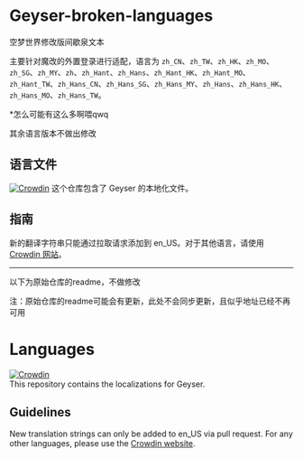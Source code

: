 # Geyser-broken-languages
空梦世界修改版间歇泉文本

主要针对魔改的外置登录进行适配，语言为 `zh_CN`、`zh_TW`、`zh_HK`、`zh_MO`、`zh_SG`、`zh_MY`、`zh`、`zh_Hant`、`zh_Hans`、`zh_Hant_HK`、`zh_Hant_MO`、`zh_Hant_TW`、`zh_Hans_CN`、`zh_Hans_SG`、`zh_Hans_MY`、`zh_Hans`、`zh_Hans_HK`、`zh_Hans_MO`、`zh_Hans_TW`。

*怎么可能有这么多啊喂qwq

其余语言版本不做出修改

## 语言文件
[![Crowdin](https://badges.crowdin.net/geyser/localized.svg)](https://translate.geysermc.org/project/geyser)
这个仓库包含了 Geyser 的本地化文件。

## 指南
新的翻译字符串只能通过拉取请求添加到 en_US。对于其他语言，请使用 [Crowdin 网站](https://translate.geysermc.org/)。

---
以下为原始仓库的readme，不做修改

注：原始仓库的readme可能会有更新，此处不会同步更新，且似乎地址已经不再可用

# Languages
[![Crowdin](https://badges.crowdin.net/geyser/localized.svg)](https://translate.geysermc.org/project/geyser)  
This repository contains the localizations for Geyser.

## Guidelines
New translation strings can only be added to en_US via pull request. For any other languages, please use the [Crowdin website](https://translate.geysermc.org/).
